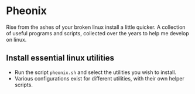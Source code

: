 # Pheonix

Rise from the ashes of your broken linux install a little quicker. A collection of useful programs and scripts, collected over the years to help me develop on linux.

## Install essential linux utilities

- Run the script `pheonix.sh` and select the utilities you wish to install.
- Various configurations exist for different utilities, with their own helper scripts.
